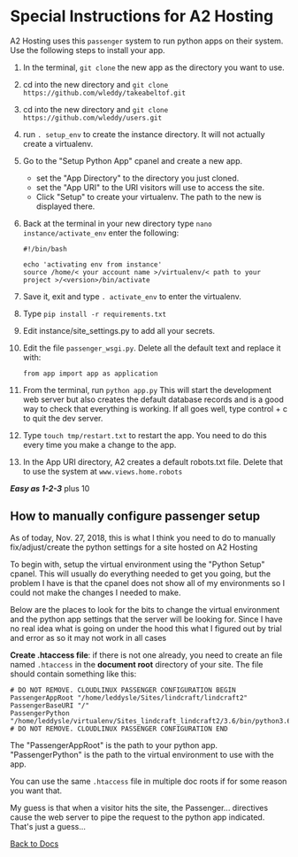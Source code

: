 # Special Instructions for A2 Hosting

A2 Hosting uses this `passenger` system to run python apps on their system. Use the following steps to install your app.

1. In the terminal, `git clone` the new app as the directory you want to use.
2. cd into the new directory and `git clone https://github.com/wleddy/takeabeltof.git`
2. cd into the new directory and `git clone https://github.com/wleddy/users.git`
3. run `. setup_env` to create the instance directory. It will not actually create a virtualenv.
4. Go to the "Setup Python App" cpanel and create a new app.  
    * set the "App Directory" to the directory you just cloned.
    * set the "App URI" to the URI visitors will use to access the site.
    * Click "Setup" to create your virtualenv. The path to the new is displayed there.
5. Back at the terminal in your new directory type `nano instance/activate_env` enter the following: 
 
    ```
    #!/bin/bash

    echo 'activating env from instance'
    source /home/< your account name >/virtualenv/< path to your project >/<version>/bin/activate
    ```

6. Save it, exit and type `. activate_env` to enter the virtualenv.
7. Type `pip install -r requirements.txt`
8. Edit instance/site_settings.py to add all your secrets.
9. Edit the file `passenger_wsgi.py`. Delete all the default text and replace it with:

    `from app import app as application`
    
10. From the terminal, run `python app.py` This will start the development web server but also creates the default 
database records and is a good way to check that 
everything is working. If all goes well, type control + c to quit the dev server.
11. Type `touch tmp/restart.txt` to restart the app. You need to do this every time you make a change to the app.
13. In the App URI directory, A2 creates a default robots.txt file. Delete that to use the system at `www.views.home.robots`

***Easy as 1-2-3*** plus 10


## How to manually configure passenger setup

As of today, Nov. 27, 2018, this is what I think you need to do to manually fix/adjust/create the python settings 
for a site hosted on A2 Hosting

To begin with, setup the virtual environment using the  "Python Setup" cpanel. This will usually do everything needed to get you going, 
but the problem I have is that the cpanel does not show all of my environments so I could not make the changes I needed to make.

Below are the places to look for the bits to change the virtual environment and the python app settings that the server
will be looking for. Since I have no real idea what is going on under the hood this what I figured out by trial and error
as so it may not work in all cases

__Create .htaccess file__: if there is not one already, you need to create an file named `.htaccess` in the **document root** 
directory of your site. The file should contain something like this:

```
# DO NOT REMOVE. CLOUDLINUX PASSENGER CONFIGURATION BEGIN
PassengerAppRoot "/home/leddysle/Sites/lindcraft/lindcraft2"
PassengerBaseURI "/"
PassengerPython "/home/leddysle/virtualenv/Sites_lindcraft_lindcraft2/3.6/bin/python3.6"
# DO NOT REMOVE. CLOUDLINUX PASSENGER CONFIGURATION END

```

The "PassengerAppRoot" is the path to your python app. "PassengerPython" is the path to the virtual environment to use with
the app.

You can use the same `.htaccess` file in multiple doc roots if for some reason you want that.

My guess is that when a visitor hits the site, the Passenger... directives cause the web server to pipe the request to the 
python app indicated. That's just a guess...

[Back to Docs](/docs/shotglass2/README.md)
